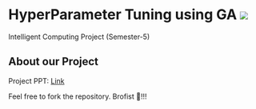 # HyperParameter Tuning using GA              ![](https://img.shields.io/badge/HyperParameterTuning-a.svg)
Intelligent Computing Project (Semester-5)

## About our Project

Project PPT: [Link](https://docs.google.com/presentation/d/1yZ1ZvKr4b1OR8yBB25AJLCfUJqdqCuiFBp-TePc7TTA/edit#slide=id.g35f391192_00)

Feel free to fork the repository. Brofist :punch:!!!
